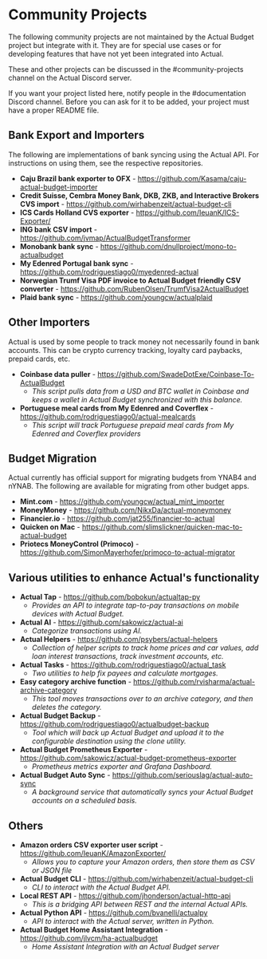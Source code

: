 # Community Projects


The following community projects are not maintained by the Actual Budget project but integrate with it.
They are for special use cases or for developing features that have not yet been integrated into Actual.

These and other projects can be discussed in the #community-projects channel on the Actual Discord server.

If you want your project listed here, notify people in the #documentation Discord channel. Before you can ask
for it to be added, your project must have a proper README file.

## Bank Export and Importers

The following are implementations of bank syncing using the Actual API. For instructions on using them, see the respective repositories.

* **Caju Brazil bank exporter to OFX** - https://github.com/Kasama/caju-actual-budget-importer
* **Credit Suisse, Cembra Money Bank, DKB, ZKB, and Interactive Brokers CVS import** - https://github.com/wirhabenzeit/actual-budget-cli
* **ICS Cards Holland CVS exporter** - https://github.com/IeuanK/ICS-Exporter/
* **ING bank CSV import** - https://github.com/jvmap/ActualBudgetTransformer
* **Monobank bank sync** - https://github.com/dnullproject/mono-to-actualbudget
* **My Edenred Portugal bank sync** - https://github.com/rodriguestiago0/myedenred-actual
* **Norwegian Trumf Visa PDF invoice to Actual Budget friendly CSV converter** - https://github.com/RubenOlsen/TrumfVisa2ActualBudget
* **Plaid bank sync** - https://github.com/youngcw/actualplaid



## Other Importers

Actual is used by some people to track money not necessarily found in bank accounts. This can be crypto currency
tracking, loyalty card paybacks, prepaid cards, etc.

* **Coinbase data puller** - https://github.com/SwadeDotExe/Coinbase-To-ActualBudget
  - *This script pulls data from a USD and BTC wallet in Coinbase and keeps a wallet in Actual Budget synchronized with this balance.*
* **Portuguese meal cards from My Edenred and Coverflex** - https://github.com/rodriguestiago0/actual-mealcards
  - *This script will track Portuguese prepaid meal cards from My Edenred and Coverflex providers*


## Budget Migration

Actual currently has official support for migrating budgets from YNAB4 and nYNAB. The following are available for migrating from other budget apps.

* **Mint.com** - https://github.com/youngcw/actual_mint_importer
* **MoneyMoney** - https://github.com/NikxDa/actual-moneymoney
* **Financier.io** - https://github.com/jat255/financier-to-actual
* **Quicken on Mac** - https://github.com/slimslickner/quicken-mac-to-actual-budget
* **Priotecs MoneyControl (Primoco)** - https://github.com/SimonMayerhofer/primoco-to-actual-migrator


## Various utilities to enhance Actual's functionality

* **Actual Tap** - https://github.com/bobokun/actualtap-py
   - *Provides an API to integrate tap-to-pay transactions on mobile devices with Actual Budget.*
* **Actual AI** - https://github.com/sakowicz/actual-ai
   - *Categorize transactions using AI.*
* **Actual Helpers** - https://github.com/psybers/actual-helpers
   - *Collection of helper scripts to track home prices and car values, add loan interest transactions, track investment accounts, etc.*
* **Actual Tasks** - https://github.com/rodriguestiago0/actual_task
   - *Two utilities to help fix payees and calculate mortgages.*
* **Easy category archive function** - https://github.com/rvisharma/actual-archive-category
   - *This tool moves transactions over to an _archive_ category, and then deletes the category.*
* **Actual Budget Backup** - https://github.com/rodriguestiago0/actualbudget-backup
   - *Tool which will back up Actual Budget and upload it to the configurable destination using the clone utility.*
* **Actual Budget Prometheus Exporter** - https://github.com/sakowicz/actual-budget-prometheus-exporter
   - *Prometheus metrics exporter and Grafana Dashboard.*
* **Actual Budget Auto Sync** - https://github.com/seriouslag/actual-auto-sync
   - *A background service that automatically syncs your Actual Budget accounts on a scheduled basis.*


## Others

* **Amazon orders CSV exporter user script** - https://github.com/IeuanK/AmazonExporter/
   - *Allows you to capture your Amazon orders, then store them as CSV or JSON file*
* **Actual Budget CLI** - https://github.com/wirhabenzeit/actual-budget-cli
   - *CLI to interact with the Actual Budget API.*
* **Local REST API** - https://github.com/jhonderson/actual-http-api
   - *This is a bridging API between REST and the internal Actual APIs.*
* **Actual Python API** - https://github.com/bvanelli/actualpy
   - *API to interact with the Actual server, written in Python.*
* **Actual Budget Home Assistant Integration** - https://github.com/jlvcm/ha-actualbudget
   - *Home Assistant Integration with an Actual Budget server*
